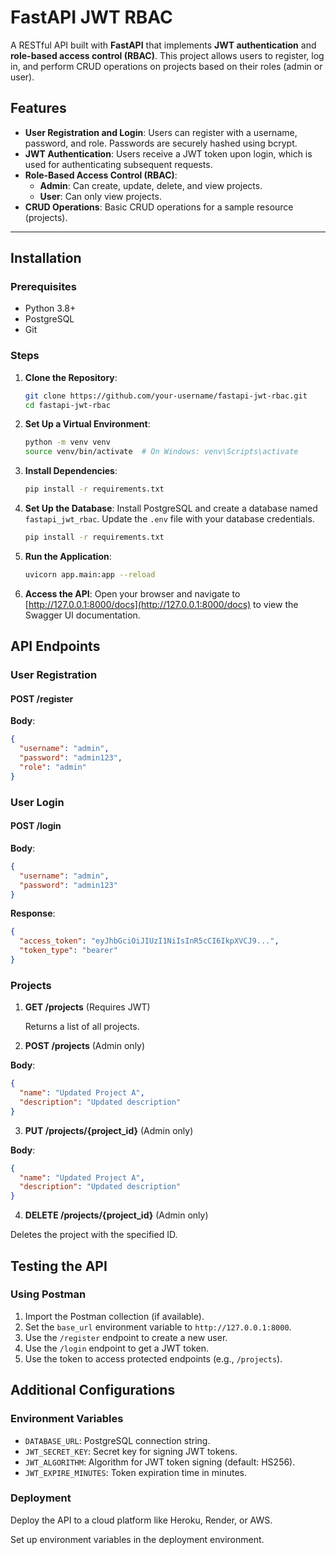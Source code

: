 # FastAPI JWT RBAC

A RESTful API built with **FastAPI** that implements **JWT authentication** and **role-based access control (RBAC)**. This project allows users to register, log in, and perform CRUD operations on projects based on their roles (admin or user).

## Features
- **User Registration and Login**: Users can register with a username, password, and role. Passwords are securely hashed using bcrypt.
- **JWT Authentication**: Users receive a JWT token upon login, which is used for authenticating subsequent requests.
- **Role-Based Access Control (RBAC)**:
  - **Admin**: Can create, update, delete, and view projects.
  - **User**: Can only view projects.
- **CRUD Operations**: Basic CRUD operations for a sample resource (projects).

---

## Installation

### Prerequisites
- Python 3.8+
- PostgreSQL
- Git

### Steps
1. **Clone the Repository**:
   ```bash
   git clone https://github.com/your-username/fastapi-jwt-rbac.git
   cd fastapi-jwt-rbac
   ```
2. **Set Up a Virtual Environment**:
   ```bash
   python -m venv venv
   source venv/bin/activate  # On Windows: venv\Scripts\activate
   ```
3. **Install Dependencies**:
   ```bash
   pip install -r requirements.txt
   ```
4. **Set Up the Database**:
   Install PostgreSQL and create a database named `fastapi_jwt_rbac`.
   Update the `.env` file with your database credentials.
   ```bash
   pip install -r requirements.txt
   ```
5. **Run the Application**:
   ```bash
   uvicorn app.main:app --reload
   ```
6. **Access the API**:
   Open your browser and navigate to [http://127.0.0.1:8000/docs](http://127.0.0.1:8000/docs) to view the Swagger UI documentation.

## API Endpoints

### User Registration
#### **POST /register**

**Body**:
```json
{
  "username": "admin",
  "password": "admin123",
  "role": "admin"
}
```

### User Login
#### **POST /login**

**Body**:
```json
{
  "username": "admin",
  "password": "admin123"
}
```

**Response**:
```json
{
  "access_token": "eyJhbGciOiJIUzI1NiIsInR5cCI6IkpXVCJ9...",
  "token_type": "bearer"
}
```

### Projects
1. **GET /projects** (Requires JWT)
   
   Returns a list of all projects.

2. **POST /projects** (Admin only)

**Body**:
```json
{
  "name": "Updated Project A",
  "description": "Updated description"
}
```

3. **PUT /projects/{project_id}** (Admin only)

**Body**:
```json
{
  "name": "Updated Project A",
  "description": "Updated description"
}
```

4. **DELETE /projects/{project_id}** (Admin only)

Deletes the project with the specified ID.

## Testing the API

### Using Postman
1. Import the Postman collection (if available).
2. Set the `base_url` environment variable to `http://127.0.0.1:8000`.
3. Use the `/register` endpoint to create a new user.
4. Use the `/login` endpoint to get a JWT token.
5. Use the token to access protected endpoints (e.g., `/projects`).

## Additional Configurations

### Environment Variables
- `DATABASE_URL`: PostgreSQL connection string.
- `JWT_SECRET_KEY`: Secret key for signing JWT tokens.
- `JWT_ALGORITHM`: Algorithm for JWT token signing (default: HS256).
- `JWT_EXPIRE_MINUTES`: Token expiration time in minutes.

### Deployment
Deploy the API to a cloud platform like Heroku, Render, or AWS.

Set up environment variables in the deployment environment.

